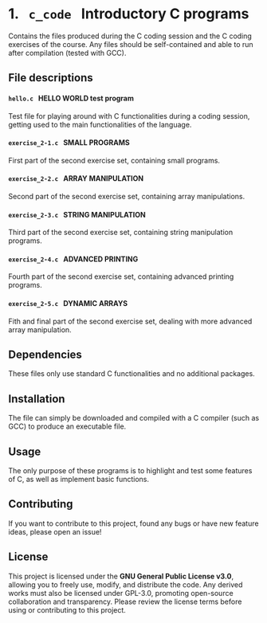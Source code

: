 # 1. &nbsp; `c_code` &nbsp; Introductory C programs
Contains the files produced during the C coding session and the C coding exercises of the course. Any files should be self-contained and able to run after compilation (tested with GCC).

## File descriptions
#### `hello.c` &nbsp; HELLO WORLD test program
Test file for playing around with C functionalities during a coding session, getting used to the main functionalities of the language.

#### `exercise_2-1.c` &nbsp; SMALL PROGRAMS
First part of the second exercise set, containing small programs.

#### `exercise_2-2.c` &nbsp; ARRAY MANIPULATION
Second part of the second exercise set, containing array manipulations.

#### `exercise_2-3.c` &nbsp; STRING MANIPULATION
Third part of the second exercise set, containing string manipulation programs.

#### `exercise_2-4.c` &nbsp; ADVANCED PRINTING
Fourth part of the second exercise set, containing advanced printing programs.

#### `exercise_2-5.c` &nbsp; DYNAMIC ARRAYS
Fith and final part of the second exercise set, dealing with more advanced array manipulation.

## Dependencies
These files only use standard C functionalities and no additional packages.

## Installation
The file can simply be downloaded and compiled with a C compiler (such as GCC) to produce an executable file.

## Usage
The only purpose of these programs is to highlight and test some features of C, as well as implement basic functions.

## Contributing
If you want to contribute to this project, found any bugs or have new feature ideas, please open an issue!

## License
This project is licensed under the **GNU General Public License v3.0**, allowing you to freely use, modify, and distribute the code. Any derived works must also be licensed under GPL-3.0, promoting open-source collaboration and transparency. Please review the license terms before using or contributing to this project.
